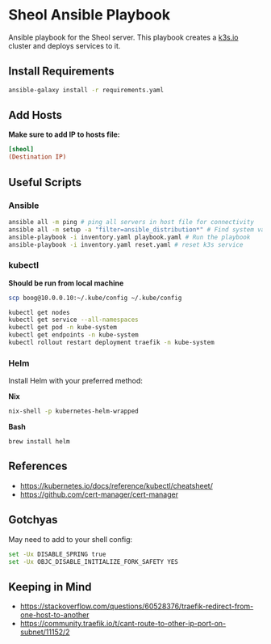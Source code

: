 # Sheol Ansible Playbook

Ansible playbook for the Sheol server. This playbook creates a [k3s.io](https://k3s.io/) cluster and deploys services to it.

## Install Requirements

```bash
ansible-galaxy install -r requirements.yaml
```

## Add Hosts

**Make sure to add IP to hosts file:**

```ini
[sheol]
(Destination IP)
```

## Useful Scripts

### Ansible

```bash
ansible all -m ping # ping all servers in host file for connectivity
ansible all -m setup -a "filter=ansible_distribution*" # Find system variables
ansible-playbook -i inventory.yaml playbook.yaml # Run the playbook
ansible-playbook -i inventory.yaml reset.yaml # reset k3s service
```

### kubectl

**Should be run from local machine**

```bash
scp boog@10.0.0.10:~/.kube/config ~/.kube/config
```

```bash
kubectl get nodes
kubectl get service --all-namespaces
kubectl get pod -n kube-system
kubectl get endpoints -n kube-system
kubectl rollout restart deployment traefik -n kube-system
```

### Helm

Install Helm with your preferred method:

 **Nix**

```bash
nix-shell -p kubernetes-helm-wrapped
```

**Bash**

```
brew install helm
```

## References

- https://kubernetes.io/docs/reference/kubectl/cheatsheet/
- <https://github.com/cert-manager/cert-manager>

## Gotchyas

May need to add to your shell config:

```bash
set -Ux DISABLE_SPRING true
set -Ux OBJC_DISABLE_INITIALIZE_FORK_SAFETY YES
```

## Keeping in Mind

* https://stackoverflow.com/questions/60528376/traefik-redirect-from-one-host-to-another
* https://community.traefik.io/t/cant-route-to-other-ip-port-on-subnet/11152/2
